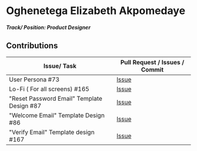 # Oghenetega Elizabeth Akpomedaye

##### Track/ Position: **Product Designer**

## Contributions

| Issue/ Task       | Pull Request / Issues / Commit                                          |
| ----------------- | ----------------------------------------------------------------------- |
| User Persona #73 | [Issue](https://github.com/zuri-training/AuthWiki_Team9/issues/73) |
| Lo-Fi ( For all screens) #165 | [Issue](https://github.com/zuri-training/AuthWiki_Team9/issues/165) |
| "Reset Password Email" Template Design #87 | [Issue](https://github.com/zuri-training/AuthWiki_Team9/issues/87) |
| "Welcome Email" Template Design #86 | [Issue](https://github.com/zuri-training/AuthWiki_Team9/issues/86) |
| "Verify Email" Template design #167 | [Issue](https://github.com/zuri-training/AuthWiki_Team9/issues/167) |
